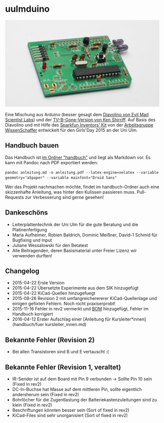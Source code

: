 # uulmduino

![Yay!](handbuch/img_uulm/titel.jpg)

Eine Mischung aus Arduino (besser gesagt dem [Diavolino von Evil Mad Scientist Labs](http://www.evilmadscientist.com/2010/diavolino/)) und der [TV-B-Gone-Version von Ken Shirriff](https://github.com/shirriff/Arduino-TV-B-Gone). Auf Basis des Diavolino und mit Hilfe des [Sparkfun Inventors' Kit](https://www.sparkfun.com/products/12060) von der [Arbeitsgruppe WissenSchaffer](http://www.uni-ulm.de/in/fakultaet/studieninteressierte/wissenschaffer.html) entwickelt für den Girls'Day 2015 an der Uni Ulm.

## Handbuch bauen

Das Handbuch ist [im Ordner "handbuch"](handbuch/) und liegt als Markdown vor. Es kann mit Pandoc nach PDF exportiert werden:

`pandoc anleitung.md -o anleitung.pdf --latex-engine=xelatex --variable geometry="a5paper" --variable mainfont="Droid Sans"`

Wer das Projekt nachmachen möchte, findet im handbuch-Ordner auch eine skizzenhafte Anleitung, was hinter den Kulissen passieren muss. Pull-Requests zur Verbesserung sind gerne gesehen!

## Dankeschöns

 * Leiterplattentechnik der Uni Ulm für die gute Beratung und die Platinenfertigung
 * Maria Aufheimer, Robien Baldrich, Dominic Meißner, David-1 Schmid für Bugfixing und Input
 * Juliane Wessalowski für den Betatest
 * Alle Beitragenden, deren Basismaterial unter Freier Lizenz wir verwenden durften!

## Changelog
 * 2015-04-22 Erste Version
 * 2015-04-22 Übersetzte Experimente aus dem SIK hinzugefügt
 * 2015-04-22 KiCad-Quellen hinzugefuegt
 * 2015-08-26 Revision 2 mit umfangreicherererer KiCad-Quellenlage und einigen gefixten Fehlern. Noch nicht praxiserprobt!
 * 2015-11-16 Fehler in rev2 vermerkt und [BOM](bom.md) hinzugefügt, Fehler im Handbuch korrigiert
 * 2016-04-12 Erster Aufschlag einer [Anleitung für Kursleiter\*innen](handbuch/fuer kursleiter_innen.md)

## Bekannte Fehler (Revision 2)
 * Bei allen Transistoren sind B und E vertauscht :(

## Bekannte Fehler (Revision 1, veraltet)
 * IR-Sender ist auf dem Board mit Pin 9 verbunden → Sollte Pin 10 sein (Fixed in rev2)
 * DC-In-Buchse hat Masse auf dem mittleren Pin, sollte eigentlich andersherum sein (Fixed in rev2)
 * Bohrlöcher für die Zugentlastung der Batteriekastenzuleitungen sind zu klein (Fixed in rev2)
 * Beschriftungen könnten besser sein (Sort of fixed in rev2)
 * KiCad-Files sind sehr unorganisiert (Sort of fixed in rev2)
